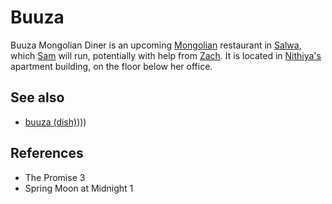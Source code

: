 # Buuza
Buuza Mongolian Diner is an upcoming [Mongolian](../Mongolia.md) restaurant in [Salwa](../Salwa.md), which [Sam](../../Person/Sam.md) will run, potentially with help from [Zach](../../Person/Zach.md). It is located in [Nithiya's](../../Person/Nithiya.md) apartment building, on the floor below her office.

## See also
- [buuza (dish)](dish))))

## References
- The Promise 3
- Spring Moon at Midnight 1
